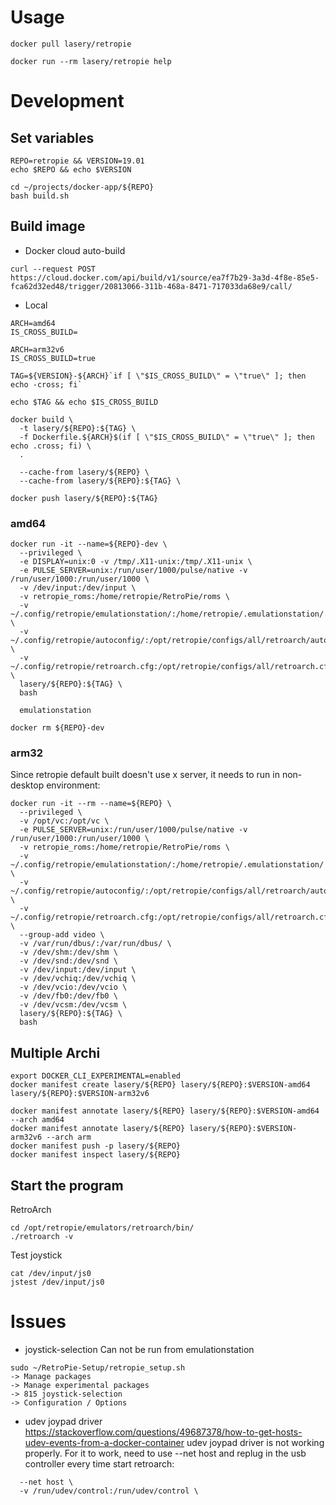 # Usage
```
docker pull lasery/retropie

docker run --rm lasery/retropie help
```

# Development

## Set variables
```
REPO=retropie && VERSION=19.01
echo $REPO && echo $VERSION

cd ~/projects/docker-app/${REPO}
bash build.sh
```

## Build image
- Docker cloud auto-build
```
curl --request POST https://cloud.docker.com/api/build/v1/source/ea7f7b29-3a3d-4f8e-85e5-fca62d32ed48/trigger/20813066-311b-468a-8471-717033da68e9/call/
```
- Local
```
ARCH=amd64
IS_CROSS_BUILD=

ARCH=arm32v6
IS_CROSS_BUILD=true

TAG=${VERSION}-${ARCH}`if [ \"$IS_CROSS_BUILD\" = \"true\" ]; then echo -cross; fi`

echo $TAG && echo $IS_CROSS_BUILD

docker build \
  -t lasery/${REPO}:${TAG} \
  -f Dockerfile.${ARCH}$(if [ \"$IS_CROSS_BUILD\" = \"true\" ]; then echo .cross; fi) \
  .

  --cache-from lasery/${REPO} \
  --cache-from lasery/${REPO}:${TAG} \

docker push lasery/${REPO}:${TAG}
```

### amd64
```
docker run -it --name=${REPO}-dev \
  --privileged \
  -e DISPLAY=unix:0 -v /tmp/.X11-unix:/tmp/.X11-unix \
  -e PULSE_SERVER=unix:/run/user/1000/pulse/native -v /run/user/1000:/run/user/1000 \
  -v /dev/input:/dev/input \
  -v retropie_roms:/home/retropie/RetroPie/roms \
  -v ~/.config/retropie/emulationstation/:/home/retropie/.emulationstation/ \
  -v ~/.config/retropie/autoconfig/:/opt/retropie/configs/all/retroarch/autoconfig/ \
  -v ~/.config/retropie/retroarch.cfg:/opt/retropie/configs/all/retroarch.cfg \
  lasery/${REPO}:${TAG} \
  bash

  emulationstation

docker rm ${REPO}-dev
```

### arm32
Since retropie default built doesn't use x server, it needs to run in non-desktop environment:
```
docker run -it --rm --name=${REPO} \
  --privileged \
  -v /opt/vc:/opt/vc \
  -e PULSE_SERVER=unix:/run/user/1000/pulse/native -v /run/user/1000:/run/user/1000 \
  -v retropie_roms:/home/retropie/RetroPie/roms \
  -v ~/.config/retropie/emulationstation/:/home/retropie/.emulationstation/ \
  -v ~/.config/retropie/autoconfig/:/opt/retropie/configs/all/retroarch/autoconfig/ \
  -v ~/.config/retropie/retroarch.cfg:/opt/retropie/configs/all/retroarch.cfg \
  --group-add video \
  -v /var/run/dbus/:/var/run/dbus/ \
  -v /dev/shm:/dev/shm \
  -v /dev/snd:/dev/snd \
  -v /dev/input:/dev/input \
  -v /dev/vchiq:/dev/vchiq \
  -v /dev/vcio:/dev/vcio \
  -v /dev/fb0:/dev/fb0 \
  -v /dev/vcsm:/dev/vcsm \
  lasery/${REPO}:${TAG} \
  bash
```

## Multiple Archi
```
export DOCKER_CLI_EXPERIMENTAL=enabled
docker manifest create lasery/${REPO} lasery/${REPO}:$VERSION-amd64 lasery/${REPO}:$VERSION-arm32v6

docker manifest annotate lasery/${REPO} lasery/${REPO}:$VERSION-amd64 --arch amd64
docker manifest annotate lasery/${REPO} lasery/${REPO}:$VERSION-arm32v6 --arch arm
docker manifest push -p lasery/${REPO}
docker manifest inspect lasery/${REPO}
```

## Start the program
RetroArch
```
cd /opt/retropie/emulators/retroarch/bin/
./retroarch -v
```

Test joystick
```
cat /dev/input/js0
jstest /dev/input/js0
```

# Issues
- joystick-selection
Can not be run from emulationstation
```
sudo ~/RetroPie-Setup/retropie_setup.sh
-> Manage packages
-> Manage experimental packages
-> 815 joystick-selection
-> Configuration / Options
```
- udev joypad driver
https://stackoverflow.com/questions/49687378/how-to-get-hosts-udev-events-from-a-docker-container
udev joypad driver is not working properly. For it to work, need to use
--net host and replug in the usb controller every time start retroarch:

```
  --net host \
  -v /run/udev/control:/run/udev/control \
```
